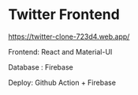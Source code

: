 # Twitter Frontend

https://twitter-clone-723d4.web.app/

Frontend: React and Material-UI

Database : Firebase

Deploy: Github Action + Firebase
